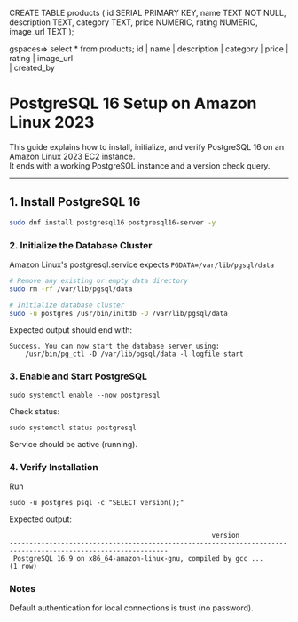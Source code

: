 CREATE TABLE products (
    id SERIAL PRIMARY KEY,
    name TEXT NOT NULL,
    description TEXT,
    category TEXT,
    price NUMERIC,
    rating NUMERIC,
    image_url TEXT
);


gspaces=> select * from products;
 id | name | description | category  | price | rating |         image_url       
   | created_by 

# PostgreSQL 16 Setup on Amazon Linux 2023

This guide explains how to install, initialize, and verify PostgreSQL 16 on an Amazon Linux 2023 EC2 instance.  
It ends with a working PostgreSQL instance and a version check query.

---

## 1. Install PostgreSQL 16

```bash
sudo dnf install postgresql16 postgresql16-server -y
```
### 2. Initialize the Database Cluster
Amazon Linux's postgresql.service expects `PGDATA=/var/lib/pgsql/data`

```bash
# Remove any existing or empty data directory
sudo rm -rf /var/lib/pgsql/data

# Initialize database cluster
sudo -u postgres /usr/bin/initdb -D /var/lib/pgsql/data
```

Expected output should end with:
```
Success. You can now start the database server using:
    /usr/bin/pg_ctl -D /var/lib/pgsql/data -l logfile start
```

### 3. Enable and Start PostgreSQL
```
sudo systemctl enable --now postgresql
```

Check status:
```
sudo systemctl status postgresql
```
Service should be active (running).

### 4. Verify Installation
Run
```
sudo -u postgres psql -c "SELECT version();"
```
Expected output:
```
                                                   version                                                    
--------------------------------------------------------------------------------------------------------------
 PostgreSQL 16.9 on x86_64-amazon-linux-gnu, compiled by gcc ...
(1 row)

```

### Notes
Default authentication for local connections is trust (no password).
